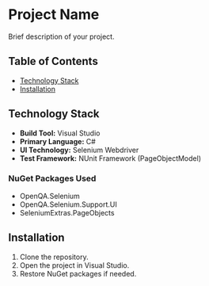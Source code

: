 # Project Name

Brief description of your project.

## Table of Contents

- [Technology Stack](#technology-stack)
- [Installation](#installation)

## Technology Stack

- **Build Tool:** Visual Studio
- **Primary Language:** C#
- **UI Technology:** Selenium Webdriver
- **Test Framework:** NUnit Framework (PageObjectModel)

### NuGet Packages Used

- OpenQA.Selenium
- OpenQA.Selenium.Support.UI
- SeleniumExtras.PageObjects

## Installation

1. Clone the repository.
2. Open the project in Visual Studio.
3. Restore NuGet packages if needed.


